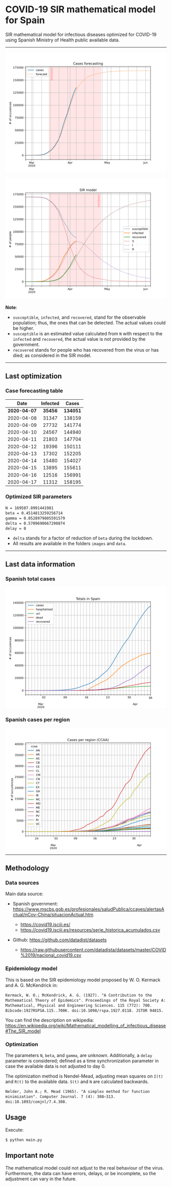 # COVID-19 SIR mathematical model for Spain

SIR mathematical model for infectious diseases optimized for COVID-19 using Spanish Ministry of Health public available data.

-----

![sir-cases](https://github.com/agastalver/sir-covid-19-spain/raw/master/images/generated-sir-cases.png "SIR Model Cases")

![sir](https://github.com/agastalver/sir-covid-19-spain/raw/master/images/generated-sir.png "SIR Model")

**Note**: 

* `susceptible`, `infected`, and `recovered`, stand for the observable population; thus, the ones that can be detected. The actual values could be higher.
* `susceptible` is an estimated value calculated from `N` with respect to the `infected` and `recovered`, the actual value is not provided by the government.
* `recovered` stands for people who has recovered from the virus or has died; as considered in the SIR model.

-----

## Last optimization

### Case forecasting table

| Date           | Infected  | Cases      |
|:--------------:|:---------:|:----------:|
| **2020-04-07** | **35456** | **134051** |
| 2020-04-08     | 31347     | 138159     |
| 2020-04-09     | 27732     | 141774     |
| 2020-04-10     | 24567     | 144940     |
| 2020-04-11     | 21803     | 147704     |
| 2020-04-12     | 19396     | 150111     |
| 2020-04-13     | 17302     | 152205     |
| 2020-04-14     | 15480     | 154027     |
| 2020-04-15     | 13895     | 155611     |
| 2020-04-16     | 12516     | 156991     |
| 2020-04-17     | 11312     | 158195     |

### Optimized SIR parameters

```
N = 169507.8991441981
beta = 0.4514813259256714
gamma = 0.0528979805591579
delta = 0.5709690667290874
delay = 0
```

* `delta` stands for a factor of reduction of `beta` during the lockdown.
* All results are available in the folders `images` and `data`.

-----

## Last data information

### Spanish total cases

![total](https://github.com/agastalver/sir-covid-19-spain/raw/master/images/generated-total.png "Total cases")

### Spanish cases per region

![ccaa](https://github.com/agastalver/sir-covid-19-spain/raw/master/images/generated-ccaa.png "CCAA cases")

-----

## Methodology

### Data sources

Main data source:

* Spanish government: https://www.mscbs.gob.es/profesionales/saludPublica/ccayes/alertasActual/nCov-China/situacionActual.htm
  * https://covid19.isciii.es/
  * https://covid19.isciii.es/resources/serie_historica_acumulados.csv

* Github: https://github.com/datadist/datasets
  * https://raw.githubusercontent.com/datadista/datasets/master/COVID%2019/nacional_covid19.csv

### Epidemiology model

This is based on the SIR epidemiology model proposed by W. O. Kermack and A. G. McKendrick in:

```
Kermack, W. O.; McKendrick, A. G. (1927). "A Contribution to the Mathematical Theory of Epidemics". Proceedings of the Royal Society A: Mathematical, Physical and Engineering Sciences. 115 (772): 700. Bibcode:1927RSPSA.115..700K. doi:10.1098/rspa.1927.0118. JSTOR 94815.
```

You can find the description on wikipedia: https://en.wikipedia.org/wiki/Mathematical_modelling_of_infectious_disease#The_SIR_model

### Optimization

The parameters `N`, `beta`, and `gamma`, are unknown. Additionally, a `delay` parameter is considered; defined as a time synchronization parameter in case the available data is not adjusted to day 0.

The optimization method is Nendel-Mead, adjusting mean squares on `I(t)` and `R(t)` to the available data. `S(t)` and `N` are calculated backwards.

```
Nelder, John A.; R. Mead (1965). "A simplex method for function minimization". Computer Journal. 7 (4): 308–313. doi:10.1093/comjnl/7.4.308.
```

## Usage

Execute:

```
$ python main.py
```

## Important note

The mathematical model could not adjust to the real behaviour of the virus. Furthermore, the data can have errors, delays, or be incomplete, so the adjustment can vary in the future.
